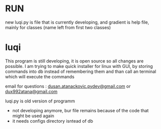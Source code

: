 # RUN
new luqi.py is file that is currently developing, and gradient is help file, mainly for classes (name left from first two classes)

# luqi

This program is still developing, it is open source so all changes are possible.
I am trying to make quick installer for linux with GUI, by storing commands into db instead of remembering them and than call an terminal which will execute the commands


email for questions : dusan.atanackovic.pydev@gmail.com
or		      dux992atana@gmail.com


luqi.py is  old version of programm 
  - not developing anymore, bur file remains because of the code that might be used again
  - it needs configs directory isntead of db
